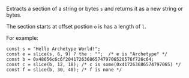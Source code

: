 Extracts a section of a string or bytes `s` and returns it as a new string or bytes.

The section starts at offset postion `o` is has a length of `l`.

For example:
```archetype
const s = "Hello Archetype World!";
const e = slice(s, 6, 9) ? the : "";  /* e is "Archetype" */
const b = 0x48656c6c6f2041726368657479706520576f726c64;
const c = slice(b, 12, 18); /* c is some(0x417263686574797065) */
const f = slice(b, 30, 40); /* f is none */
```